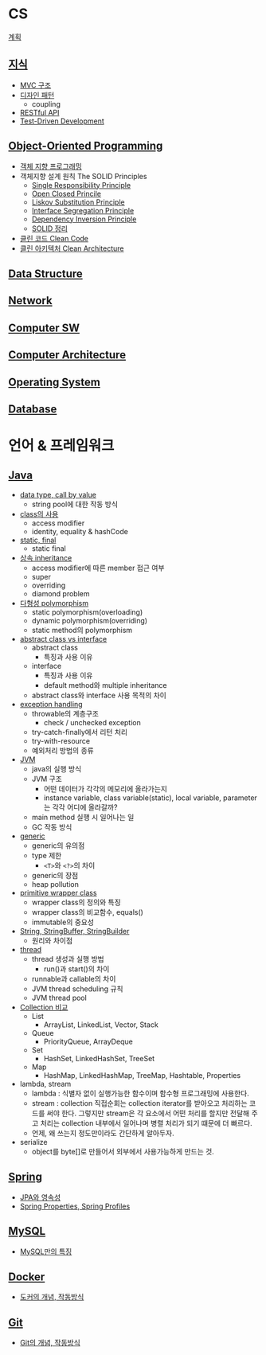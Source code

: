 # CS

[계획](./plan.md)

## [지식]()
 - [MVC 구조]()
 - [디자인 패턴]()
   - coupling
 - [RESTful API]()
 - [Test-Driven Development]()

## [Object-Oriented Programming](https://hyelie.tistory.com/category/CS/OOP)
 - [객체 지향 프로그래밍](https://hyelie.tistory.com/entry/%EA%B0%9D%EC%B2%B4%EC%A7%80%ED%96%A5-%ED%94%84%EB%A1%9C%EA%B7%B8%EB%9E%98%EB%B0%8D-Object-Oriented-Programming)
 - 객체지향 설계 원칙 The SOLID Principles
   - [Single Responsibility Principle](https://hyelie.tistory.com/entry/OOP-SOLID-Single-Responsibility-Principle)
   - [Open Closed Princile](https://hyelie.tistory.com/entry/OOP-SOLID-Open-Closed-Principle)
   - [Liskov Substitution Principle](https://hyelie.tistory.com/entry/OOP-SOLID-Liskov-Substitution-Principle)
   - [Interface Segregation Principle](https://hyelie.tistory.com/entry/OOP-SOLID-Interface-Segregation-Principle)
   - [Dependency Inversion Principle](https://hyelie.tistory.com/entry/OOP-SOLID-Dependency-Inversion-Principle)
   - [SOLID 정리](https://hyelie.tistory.com/entry/OOP-SOLID-%EC%A0%95%EB%A6%AC)
 - [클린 코드 Clean Code]()
 - [클린 아키텍처 Clean Architecture]()

## [Data Structure]()

## [Network]()

## [Computer SW]()

## [Computer Architecture]()

## [Operating System]()

## [Database]()

# 언어 & 프레임워크

## [Java]()
- [data type, call by value](https://hyelie.tistory.com/entry/Data-types-String-constant-pool-Call-by-value)
  - string pool에 대한 작동 방식
- [class의 사용](https://hyelie.tistory.com/entry/Java-Class)
  - access modifier
  - identity, equality & hashCode
- [static, final](https://hyelie.tistory.com/entry/Java-static-final)
  - static final
- [상속 inheritance](https://hyelie.tistory.com/entry/Java-Inheritance)
  - access modifier에 따른 member 접근 여부
  - super
  - overriding
  - diamond problem
- [다형성 polymorphism](https://hyelie.tistory.com/entry/Java-Polymorphism)
  - static polymorphism(overloading)
  - dynamic polymorphism(overriding)
  - static method의 polymorphism
- [abstract class vs interface](https://hyelie.tistory.com/entry/Java-abstract-class-vs-interface)
  - abstract class
    - 특징과 사용 이유
  - interface
    - 특징과 사용 이유
    - default method와 multiple inheritance
  - abstract class와 interface 사용 목적의 차이
- [exception handling](https://hyelie.tistory.com/entry/Java-Exception-Handling)
  - throwable의 계층구조
    - check / unchecked exception
  - try-catch-finally에서 리턴 처리
  - try-with-resource
  - 예외처리 방법의 종류
- [JVM](https://hyelie.tistory.com/entry/Java-Java-Virtual-Machine)
  - java의 실행 방식
  - JVM 구조
    - 어떤 데이터가 각각의 메모리에 올라가는지
    - instance variable, class variable(static), local variable, parameter는 각각 어디에 올라갈까?
  - main method 실행 시 일어나는 일
  - GC 작동 방식   
- [generic](https://hyelie.tistory.com/entry/Java-Generic)
  - generic의 유의점
  - type 제한
    - `<T>`와 `<?>`의 차이
  - generic의 장점
  - heap pollution
- [primitive wrapper class](https://hyelie.tistory.com/entry/Java-Primitive-Wrapper-Class)
  - wrapper class의 정의와 특징
  - wrapper class의 비교함수, equals()
  - immutable의 중요성
- [String, StringBuffer, StringBuilder](https://hyelie.tistory.com/entry/Java-String-vs-StringBuffer-vs-StringBuilder)
  - 원리와 차이점
- [thread](https://hyelie.tistory.com/entry/Java-Multi-Thread)
  - thread 생성과 실행 방법
    - run()과 start()의 차이
  - runnable과 callable의 차이
  - JVM thread scheduling 규칙
  - JVM thread pool
- [Collection 비교](https://hyelie.tistory.com/entry/Java-Collection)
  - List
    -  ArrayList, LinkedList, Vector, Stack
  - Queue
    - PriorityQueue, ArrayDeque
  - Set
    - HashSet, LinkedHashSet, TreeSet
  - Map
    - HashMap, LinkedHashMap, TreeMap, Hashtable, Properties
- lambda, stream
  - lambda : 식별자 없이 실행가능한 함수이며 함수형 프로그래밍에 사용한다.
  - stream : collection 직접순회는 collection iterator를 받아오고 처리하는 코드를 써야 한다. 그렇지만 stream은 각 요소에서 어떤 처리를 할지만 전달해 주고 처리는 collection 내부에서 일어나며 병렬 처리가 되기 떄문에 더 빠르다.
  - 언제, 왜 쓰는지 정도만이라도 간단하게 알아두자.
- serialize
  - object를 byte[]로 만들어서 외부에서 사용가능하게 만드는 것.

## [Spring]()
 - [JPA와 영속성]()
 - [Spring Properties, Spring Profiles]()

## [MySQL]()
 - [MySQL만의 특징]()

## [Docker]()
 - [도커의 개념, 작동방식]()

## [Git]()
 - [Git의 개념, 작동방식]()
    
</br>
